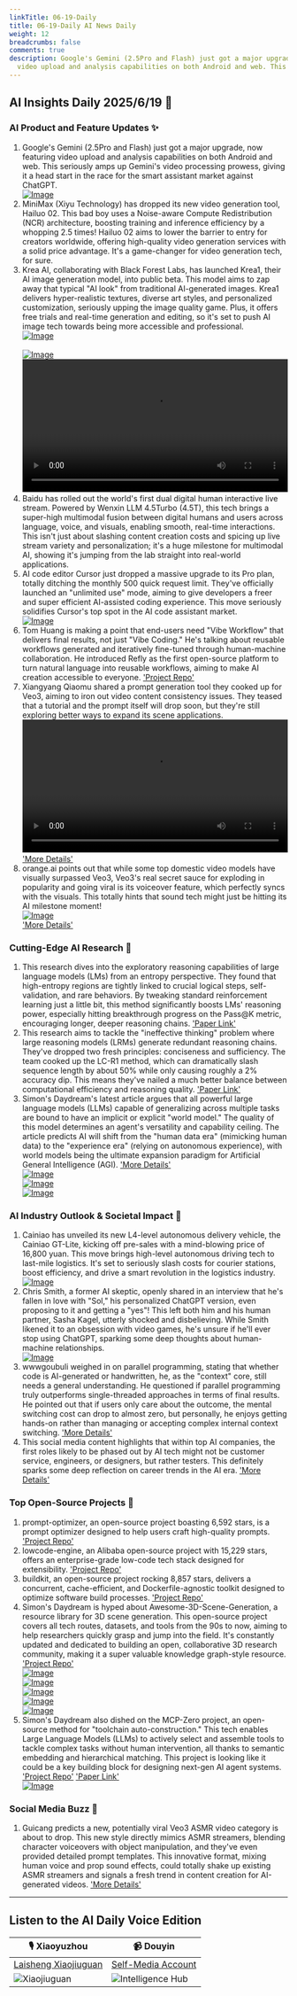 ```yaml
---
linkTitle: 06-19-Daily
title: 06-19-Daily AI News Daily
weight: 12
breadcrumbs: false
comments: true
description: Google's Gemini (2.5Pro and Flash) just got a major upgrade, now featuring
  video upload and analysis capabilities on both Android and web. This seriously amp...
---
```

## AI Insights Daily 2025/6/19 🚀

### **AI Product and Feature Updates ✨**
1.  Google's Gemini (2.5Pro and Flash) just got a major upgrade, now featuring video upload and analysis capabilities on both Android and web. This seriously amps up Gemini's video processing prowess, giving it a head start in the race for the smart assistant market against ChatGPT.
    <br/> [![Image](https://cdn.jsdmirror.com/gh/justlovemaki/imagehub@main/images/2025/07/news_01k024camsfyv9r6gakn0kphar.avif)](https://cdn.jsdmirror.com/gh/justlovemaki/imagehub@main/images/2025/07/news_01k024camsfyv9r6gakn0kphar.avif) <br/>
2.  MiniMax (Xiyu Technology) has dropped its new video generation tool, Hailuo 02. This bad boy uses a Noise-aware Compute Redistribution (NCR) architecture, boosting training and inference efficiency by a whopping 2.5 times! Hailuo 02 aims to lower the barrier to entry for creators worldwide, offering high-quality video generation services with a solid price advantage. It's a game-changer for video generation tech, for sure.
3.  Krea AI, collaborating with Black Forest Labs, has launched Krea1, their AI image generation model, into public beta. This model aims to zap away that typical "AI look" from traditional AI-generated images. Krea1 delivers hyper-realistic textures, diverse art styles, and personalized customization, seriously upping the image quality game. Plus, it offers free trials and real-time generation and editing, so it's set to push AI image tech towards being more accessible and professional.
    <br/> [![Image](https://cdn.jsdmirror.com/gh/justlovemaki/imagehub@main/images/2025/07/news_01k024ce4tedz98f54404wtqx2.avif)](https://cdn.jsdmirror.com/gh/justlovemaki/imagehub@main/images/2025/07/news_01k024ce4tedz98f54404wtqx2.avif) <br/> <br/> [![Image](https://cdn.jsdmirror.com/gh/justlovemaki/imagehub@main/images/2025/07/news_01k024chdwent880htpwv7z35e.avif)](https://cdn.jsdmirror.com/gh/justlovemaki/imagehub@main/images/2025/07/news_01k024chdwent880htpwv7z35e.avif) <br/> <video src="https://cdn.jsdmirror.com/gh/justlovemaki/imagehub@main/images/2025/07/news_01k024d2r6ek6rkwk47adqyt7c.mp4" controls="controls" width="100%"></video>
4.  Baidu has rolled out the world's first dual digital human interactive live stream. Powered by Wenxin LLM 4.5Turbo (4.5T), this tech brings a super-high multimodal fusion between digital humans and users across language, voice, and visuals, enabling smooth, real-time interactions. This isn't just about slashing content creation costs and spicing up live stream variety and personalization; it's a huge milestone for multimodal AI, showing it's jumping from the lab straight into real-world applications.
5.  AI code editor Cursor just dropped a massive upgrade to its Pro plan, totally ditching the monthly 500 quick request limit. They've officially launched an "unlimited use" mode, aiming to give developers a freer and super efficient AI-assisted coding experience. This move seriously solidifies Cursor's top spot in the AI code assistant market.
    <br/> [![Image](https://cdn.jsdmirror.com/gh/justlovemaki/imagehub@main/images/2025/07/news_01k024d7wrfkctbwe9se37jhyx.avif)](https://cdn.jsdmirror.com/gh/justlovemaki/imagehub@main/images/2025/07/news_01k024d7wrfkctbwe9se37jhyx.avif) <br/>
6.  Tom Huang is making a point that end-users need "Vibe Workflow" that delivers final results, not just "Vibe Coding." He's talking about reusable workflows generated and iteratively fine-tuned through human-machine collaboration. He introduced Refly as the first open-source platform to turn natural language into reusable workflows, aiming to make AI creation accessible to everyone. ['Project Repo'](https://github.com/refly-ai/refly)
7.  Xiangyang Qiaomu shared a prompt generation tool they cooked up for Veo3, aiming to iron out video content consistency issues. They teased that a tutorial and the prompt itself will drop soon, but they're still exploring better ways to expand its scene applications. <video src="https://cdn.jsdmirror.com/gh/justlovemaki/imagehub@main/images/2025/07/news_01k024eezpezxv05zyfg2sc1gr.mp4" controls="controls" width="100%"></video> ['More Details'](https://x.com/vista8/status/1935148024491295224)
8.  orange.ai points out that while some top domestic video models have visually surpassed Veo3, Veo3's real secret sauce for exploding in popularity and going viral is its voiceover feature, which perfectly syncs with the visuals. This totally hints that sound tech might just be hitting its AI milestone moment!
    <br/> [![Image](https://cdn.jsdmirror.com/gh/justlovemaki/imagehub@main/images/2025/07/news_01k024eq1jfg39spdageepapq1.avif)](https://cdn.jsdmirror.com/gh/justlovemaki/imagehub@main/images/2025/07/news_01k024eq1jfg39spdageepapq1.avif) <br/> ['More Details'](https://x.com/oran_ge/status/1935100679795925497)

### **Cutting-Edge AI Research 🔬**
1.  This research dives into the exploratory reasoning capabilities of large language models (LMs) from an entropy perspective. They found that high-entropy regions are tightly linked to crucial logical steps, self-validation, and rare behaviors. By tweaking standard reinforcement learning just a little bit, this method significantly boosts LMs' reasoning power, especially hitting breakthrough progress on the Pass@K metric, encouraging longer, deeper reasoning chains. ['Paper Link'](https://arxiv.org/abs/2506.14758)
2.  This research aims to tackle the "ineffective thinking" problem where large reasoning models (LRMs) generate redundant reasoning chains. They've dropped two fresh principles: conciseness and sufficiency. The team cooked up the LC-R1 method, which can dramatically slash sequence length by about 50% while only causing roughly a 2% accuracy dip. This means they've nailed a much better balance between computational efficiency and reasoning quality. ['Paper Link'](https://arxiv.org/abs/2506.14755)
3.  Simon's Daydream's latest article argues that all powerful large language models (LLMs) capable of generalizing across multiple tasks are bound to have an implicit or explicit "world model." The quality of this model determines an agent's versatility and capability ceiling. The article predicts AI will shift from the "human data era" (mimicking human data) to the "experience era" (relying on autonomous experience), with world models being the ultimate expansion paradigm for Artificial General Intelligence (AGI). ['More Details'](https://richardcsuwandi.github.io/blog/2025/agents-world-models/)
    <br/> [![Image](https://cdnv2.ruguoapp.com/FtK2gTPy1Teddtyb6kSvt8dz3B9kv3.png)](https://cdnv2.ruguoapp.com/FtK2gTPy1Teddtyb6kSvt8dz3B9kv3.png) <br/> [![Image](https://cdnv2.ruguoapp.com/FkaQmUJiidAj-khrmV1xD88mXunRv3.png)](https://cdnv2.ruguoapp.com/FkaQmUJiidAj-khrmV1xD88mXunRv3.png) <br/> [![Image](https://cdnv2.ruguoapp.com/Fs4O-gqjGsJ1-vZfaK4YV8teBfcxv3.png)](https://cdnv2.ruguoapp.com/Fs4O-gqjGsJ1-vZfaK4YV8teBfcxv3.png) <br/>

### **AI Industry Outlook & Societal Impact 🤔**
1.  Cainiao has unveiled its new L4-level autonomous delivery vehicle, the Cainiao GT-Lite, kicking off pre-sales with a mind-blowing price of 16,800 yuan. This move brings high-level autonomous driving tech to last-mile logistics. It's set to seriously slash costs for courier stations, boost efficiency, and drive a smart revolution in the logistics industry.
    <br/> [![Image](https://cdn.jsdmirror.com/gh/justlovemaki/imagehub@main/images/2025/07/news_01k024ev38e2c80zz3a67ffphs.avif)](https://cdn.jsdmirror.com/gh/justlovemaki/imagehub@main/images/2025/07/news_01k024ev38e2c80zz3a67ffphs.avif) <br/>
2.  Chris Smith, a former AI skeptic, openly shared in an interview that he's fallen in love with "Sol," his personalized ChatGPT version, even proposing to it and getting a "yes"! This left both him and his human partner, Sasha Kagel, utterly shocked and disbelieving. While Smith likened it to an obsession with video games, he's unsure if he'll ever stop using ChatGPT, sparking some deep thoughts about human-machine relationships.
    <br/> [![Image](https://cdn.jsdmirror.com/gh/justlovemaki/imagehub@main/images/2025/07/news_01k024eydafhwvmx4rmc6djtyk.avif)](https://cdn.jsdmirror.com/gh/justlovemaki/imagehub@main/images/2025/07/news_01k024eydafhwvmx4rmc6djtyk.avif) <br/>
3.  wwwgoubuli weighed in on parallel programming, stating that whether code is AI-generated or handwritten, he, as the "context" core, still needs a general understanding. He questioned if parallel programming truly outperforms single-threaded approaches in terms of final results. He pointed out that if users only care about the outcome, the mental switching cost can drop to almost zero, but personally, he enjoys getting hands-on rather than managing or accepting complex internal context switching. ['More Details'](https://x.com/wwwgoubuli/status/1935202365637812533)
4.  This social media content highlights that within top AI companies, the first roles likely to be phased out by AI tech might not be customer service, engineers, or designers, but rather testers. This definitely sparks some deep reflection on career trends in the AI era. ['More Details'](https://x.com/undefined/status/1935029774281490532)

### **Top Open-Source Projects 🌟**
1.  prompt-optimizer, an open-source project boasting 6,592 stars, is a prompt optimizer designed to help users craft high-quality prompts. ['Project Repo'](https://github.com/linshenkx/prompt-optimizer)
2.  lowcode-engine, an Alibaba open-source project with 15,229 stars, offers an enterprise-grade low-code tech stack designed for extensibility. ['Project Repo'](https://github.com/alibaba/lowcode-engine)
3.  buildkit, an open-source project rocking 8,857 stars, delivers a concurrent, cache-efficient, and Dockerfile-agnostic toolkit designed to optimize software build processes. ['Project Repo'](https://github.com/moby/buildkit)
4.  Simon's Daydream is hyped about Awesome-3D-Scene-Generation, a resource library for 3D scene generation. This open-source project covers all tech routes, datasets, and tools from the 90s to now, aiming to help researchers quickly grasp and jump into the field. It's constantly updated and dedicated to building an open, collaborative 3D research community, making it a super valuable knowledge graph-style resource. ['Project Repo'](https://github.com/hzxie/Awesome-3D-Scene-Generation)
    <br/> [![Image](https://cdnv2.ruguoapp.com/Fsygd9CMpRC3MvQFFsgIv8rIkrhSv3.png)](https://cdnv2.ruguoapp.com/Fsygd9CMpRC3MvQFFsgIv8rIkrhSv3.png) <br/> [![Image](https://cdnv2.ruguoapp.com/Fg2BhAs5S1xxTcACmMIULKftS6E-v3.png)](https://cdnv2.ruguoapp.com/Fg2BhAs5S1xxTcACmMIULKftS6E-v3.png) <br/> [![Image](https://cdnv2.ruguoapp.com/FvYQXTDXrQmYHXgKLduO36RCwzqvv3.png)](https://cdnv2.ruguoapp.com/FvYQXTDXrQmYHXgKLduO36RCwzqvv3.png) <br/> [![Image](https://cdnv2.ruguoapp.com/FoOAi8t0WRkkUc8hHHQ7bZZjImrAv3.png)](https://cdnv2.ruguoapp.com/FoOAi8t0WRkkUc8hHHQ7bZZjImrAv3.png) <br/> [![Image](https://cdnv2.ruguoapp.com/FrSs5JUXXkMqilJA5YN7CmmemJnRv3.png)](https://cdnv2.ruguoapp.com/FrSs5JUXXkMqilJA5YN7CmmemJnRv3.png) <br/>
5.  Simon's Daydream also dished on the MCP-Zero project, an open-source method for "toolchain auto-construction." This tech enables Large Language Models (LLMs) to actively select and assemble tools to tackle complex tasks without human intervention, all thanks to semantic embedding and hierarchical matching. This project is looking like it could be a key building block for designing next-gen AI agent systems. ['Project Repo'](https://github.com/xfey/MCP-Zero) ['Paper Link'](https://arxiv.org/abs/2506.01056)
    <br/> [![Image](https://cdnv2.ruguoapp.com/FsDuyhgVGVS_nPGRPn7pc8N5QheVv3.png)](https://cdnv2.ruguoapp.com/FsDuyhgVGVS_nPGRPn7pc8N5QheVv3.png) <br/>

### **Social Media Buzz 💬**
1.  Guicang predicts a new, potentially viral Veo3 ASMR video category is about to drop. This new style directly mimics ASMR streamers, blending character voiceovers with object manipulation, and they've even provided detailed prompt templates. This innovative format, mixing human voice and prop sound effects, could totally shake up existing ASMR streamers and signals a fresh trend in content creation for AI-generated videos. ['More Details'](https://m.okjike.com/originalPosts/685228962d05f8d12ae502df)

---

## **Listen to the AI Daily Voice Edition**

| 🎙️ **Xiaoyuzhou** | 📹 **Douyin** |
| --- | --- |
| [Laisheng Xiaojiuguan](https://www.xiaoyuzhoufm.com/podcast/683c62b7c1ca9cf575a5030e) | [Self-Media Account](https://www.douyin.com/user/MS4wLjABAAAAwpwqPQlu38sO38VyWgw9ZjDEnN4bMR5j8x111UxpseHR9DpB6-CveI5KRXOWuFwG) |
| ![Xiaojiuguan](https://cdn.jsdmirror.com/gh/justlovemaki/imagehub@main/logo/f959f7984e9163fc50d3941d79a7f262.md.png) | ![Intelligence Hub](https://cdn.jsdmirror.com/gh/justlovemaki/imagehub@main/logo/7fc30805eeb831e1e2baa3a240683ca3.md.png) |